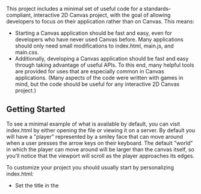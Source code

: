 This project includes a minimal set of useful code for a standards-compliant,
interactive 2D Canvas project, with the goal of allowing developers to focus
on their application rather than on Canvas. This means:

 - Starting a Canvas application should be fast and easy, even for developers
   who have never used Canvas before. Many applications should only need small
   modifications to index.html, main.js, and main.css.
 - Additionally, developing a Canvas application should be fast and easy
   through taking advantage of useful APIs. To this end, many helpful tools are
   provided for uses that are especially common in Canvas applications. (Many
   aspects of the code were written with games in mind, but the code should
   be useful for any interactive 2D Canvas project.)


Getting Started
---------------

To see a minimal example of what is available by default, you can visit
index.html by either opening the file or viewing it on a server. By default you
will have a "player" represented by a smiley face that can move around when a
user presses the arrow keys on their keyboard. The default "world" in which the
player can move around will be larger than the canvas itself, so you'll notice
that the viewport will scroll as the player approaches its edges.

To customize your project you should usually start by personalizing index.html:

 - Set the title in the <title> and <h1> tags as well as the copyright notice
   in the footer.
 - Set the meta description in the document head.
 - Put a favicon.ico and apple-touch-icon.png file in the root directory.

Now you can get started developing. Put custom styles in main.css. Most of your
effort will likely be focused on main.js.

Most interactive applications have just a few steps that occur in the inner
game loop:

 1. Move
 2. Check collision
 3. Draw

main.js is set up with this structure in mind, where the first two steps should
go in the magic function update() and the last step should go in the magic
function draw(). Setup should go in setup() at the bottom. It's really that
simple, and these functions already have comments and some useful code filled
in to demonstrate what you can do.


API
---

All of the code in this project is heavily documented inline, often including
usage examples and important notes. Rather than reproduce it all here, you
should read the inline documentation to get a better grasp on how to use the
tools this project provides. Below is an outline so you can see what is
available.

### Global Variables

These variables are provided globally for ease of reference. preloadables and
bgLayer are defined in main.js and player is defined in actors.js; everything
else is defined in utilities.js.

- preloadables: An array of image file paths to pre-load before displaying
  the application.
- bgLayer: A default background Layer (see below for more on Layers).
- App: A set of variables and functions that you mostly shouldn't need to
  touch, but there are a few useful features:
  - App.Utils.percentToPixels(): Convert a percent to a pixel position.
  - App.Utils.getRandBetween(): Get a random integer between two numbers.
  - App.Utils.keys(): Get the keys of an object as an array.
  - App.debugMode: Set to true to print debugging information. Specifically,
    performance information will be logged to the console when animation stops
    (this happens by default when the tab or window loses focus).
  - App.timer.lastDelta: The amount of time (in seconds) elapsed since the last
    animation frame. Useful for specifying how far different entities should
    move in order to make movement smooth and consistent over time.
- canvas: The DOM canvas object.
- $canvas: A jQuery object representing the canvas.
- context: A canvas graphics object for the main canvas.
- world: The environment in which everything on the canvas operates.
- mouseCoords: An object with "x" and "y" properties representing the current
  coordinates of the mouse relative to the canvas. You should never need to
  worry about this unless you are explicitly tracking the mouse as it moves
  because click and hover events are handled for you.
- Caches: A set of caches for different resources.
  - Caches.images: A map from image paths to the corresponding Image objects.
  - Caches.imagePatterns: A map from image paths to corresponding pattern
    objects.
- player: The Player object.

### Classes

This project uses [John Resig's "simple JavaScript inheritance" library](http://ejohn.org/blog/simple-javascript-inheritance/)
to provide standard, extendable classes with constructors and inheritance. Read
the link for examples of how to take advantage of it. The classes provided
below are useful representations of a wide variety of entities often found in
interactive environments.

- Box: A box shape.
  - x, y: The coordinates of the upper-left corner of the box
  - width, height: The width and height of the box
  - src or fillStyle: The image file path or fill style with which to draw the
    box
  - draw(): Draw the box
  - drawBoundingBox(): Draw the bounding box
  - xC(), yC(): Get the coordinates of the center of the box
  - overlaps(): Detect whether this box intersects another box
  - isHovered(): Detect whether the mouse is hovered over this box
  - listen(): Listen for events
  - once(): Listen for events (and only react the first time one is triggered)
  - unlisten(): Stop listening for events
- Collection: A container to keep track of multiple Boxes.
  - draw(): Draw everything in the collection
  - overlaps(): Detect whether any item in the collection intersects a box
  - execute(): Execute a specified method on every item in the collection
  - add(): Add an item to the collection
  - concat(): Add an array of items to the collection
  - combine(): Add the items from another collection to this one
  - remove(): Remove an item from the collection
  - removeLast(): Remove and return the last item in the collection
  - removeAll(): Remove all items in the collection
  - count(): Get the number of items in the collection
- World: The complete playable game area.
  - width, height: The width and height of the playable area (in pixels)
  - getOffsets(): Get the difference between the viewport and the world origin
  - resize(): Change the size of the world
- Layer: An intermediate graphics layer (useful for drawing performance).
  - context: The graphics context for this layer. Draw other objects onto it
  - draw(): Draw this layer onto the main canvas
  - clear(): Clear this layer
- Timer: A timer.
  - start(): Start the timer
  - stop(): Stop the timer
  - getElapsedTime(): Get the amount of time the timer has been running (in
    seconds)
  - getDelta(): Get the amount of time since the last update (in seconds)
- Actor: A Box that moves.
  - move(): Move the actor
- Player: An Actor that is controlled by the user (via the keyboard by default).
- Sprite, SpriteMap: Manage sprites. These classes are provided by a library
  maintained separately with its own
  [documentation](https://github.com/IceCreamYou/Canvas-Sprite-Animations).

### Magic Functions

These functions are called automatically when necessary and your job is simply
to fill in the game logic. Example implementations are provided in main.js.

- update(): Fill out the implementation in main.js to update the objects in
  your world.
- draw(): Fill out the implementation in main.js to draw all the objects and
  layers onto the main canvas.
- setup(): Fill out the implementation in main.js to set up the objects that
  should populate your world.

There are a few more optional (and usually irrelevant) magic functions that you
can implement if you need to do so:

- setDefaultCanvasSize(): Create your own rules for automatic canvas resizing.
- getImageFromCache(): Override this to use an alternate image cache for
  sprites.
- saveImageToCache(): Override this to use an alternate image cache for
  sprites.

### Utility Functions

- startAnimating(): Start animating.
- stopAnimating(): Stop animating.
- preloadImages(): Pre-load an array of images.
- preventDefaultKeyEvents(): Prevent key combinations from having their usual
  effect so key presses can be used for other purposes. For example, often you
  might want the up and down keys to be used for directing the player rather
  than scrolling up and down the page.

### Extended Methods

Some wrapper methods were added to existing JavaScript classes for simplicity.
(CanvasRenderingContext2D is the canvas graphics object type.)

- CanvasRenderingContext2D.prototype.clear: Clear the canvas.
- CanvasRenderingContext2D.prototype.drawLoadedImage: Draw any kind of image --
  an Image object, a file path, a Sprite or Spritemap, etc. -- utilizing the
  image cache for performance. Most applications will use this heavily.
- CanvasRenderingContext2D.prototype.drawLoadedPattern: Draw a pattern using
  the pattern cache for performance.
- CanvasRenderingContext2D.prototype.circle: Draw a circle.
- Array.prototype.remove: Remove an item from the array by value.
- Array.prototype.getRandomElement: Get a random element from the array.

### Events

One custom event is provided:

- resizeWorld: Triggered on the document when the world object is resized in
  order to allow other objects to resize or reposition themselves.

Objects in a Canvas are not represented in the DOM and so they don't benefit
from the traditional JavaScript event model. A similar replacement event system
is provided so you don't have to worry about this problem. Specifically, the
Box class provides the listen(), once(), and unlisten() methods to bind and
unbind event handlers.

- mousedown/mouseup/click: These events are automatically delegated to the Box
  event listeners.
- mouseover/mouseout/hover: Explicit notification of these events is not
  provided, but detecting them is easy: use the isHovered() method of the Box
  class to determine whether the mouse is hovering over the current Box.
- Custom events: If you want to add your own events for Boxes, you can trigger
  them using App.Events.trigger(). You should add a method to
  App.Events.Behaviors for each custom event you create in order to determine
  for which objects the event is applicable.

### Wrappers and Automatic Handlers

- There are several easy ways to handle **keyboard input**:
  - jQuery.hotkeys.areKeysDown(): Check if certain keys are currently being
    held down. You can also just bind directly to key event combinations by
    using e.g. $(selector).keypress('ctrl+a down', function(event) { });
  - jQuery.hotkeys.keysDown always contains the keys that are currently being
    pressed. If you bind on key events the pressed keys are available in
    event.keyPressed.
  - jQuery.hotkeys.lastKeyPressed(): Get the last key that was pressed.
    Alternatively, examine jQuery.hotkeys.lastKeysPressed for the last 5 keys
    that were pressed.
- jQuery.store: An easier interface to localStorage where you don't have to
  worry about the types of values you're putting in and getting out. Has
  basically the same methods as localStorage: get(), set(), remove(), clear(),
  length(), and key().
- Visibility: By default, animation stops when the tab or window loses focus.
  If you don't want this behavior, just call $(window).off(".animFocus");
- Automatic canvas resizing: by default the canvas is resized according to the
  following rules, in order of precedence:
  - If the canvas element has data-resize="false" set on it, it will be sized
    according to the CSS rules only.
  - If the canvas element has data-resize="full" set on it, it will be resized
    to the maximum size that fits within the browser window.
  - If the "width" and "height" attributes are set on the canvas element, it
    is set to that size.
  - If the canvas element has data-minwidth and data-minheight attributes (with
    values in pixels) it will not be scaled smaller than those dimensions.
  - If the canvas element has data-maxwidth and data-maxheight attributes (with
    values in pixels) it will not be scaled larger than those dimensions.
  - The canvas will scale to the largest size that fits within both the window
    and the max attributes.
- Automatic world resizing: Specify the data-worldwidth and data-worldheight
  attributes (in pixels) on the canvas element to automatically resize the
  world to a certain size.

### CSS

Put your application's primary styles in main.css and responsive styles for
different types and sizes of screens in media.css. print.css will kick in
automatically when the page is being printed. reset.css normalizes styles
across browsers to sensible defaults. utilities.css provides some helpful
classes to use in your markup, courtesy of H5BP:

- ir: For image replacement
- hidden: Hide from screen readers and browsers
- visuallyhidden: Hide visually, but leave accessible to screen readers
- invisible: Hide from screen readers and browsers, but maintain layout
- clearfix: Contain floats


Additional Useful Libraries
---------------------------

These libraries have not necessarily been tested with this project.

 - [Visibility.js](https://github.com/ai/visibility.js): Makes it easy to
   determine whether the page is visible to the user, which is useful for
   controlling how your project behaves while it is in the background.
 - [PathFinding.js](https://github.com/qiao/PathFinding.js): Easily compute
   efficient paths from one place to another for your AI.
 - [SoundJS](https://github.com/CreateJS/SoundJS): Manage your audio resources.
 - [PreloadJS](https://github.com/CreateJS/PreloadJS): If you need to pre-load
   any resources other than images, PreloadJS is a good bet (the built-in image
   caching is fine otherwise).


Notes
-----

Before deploying to production, there are a few things you may want to do:

 - Add a [humans.txt file](http://humanstxt.org/) and uncomment the rel=author
   tag in the document head.
 - Modify [robots.txt](http://www.robotstxt.org/) to fit your site's
   requirements.
 - Create custom error pages (404, 500, etc.) and modify .htaccess to use them
   (search for "404 page").
 - Add the rules in .caching.htaccess into .htaccess and delete
   .caching.htaccess. These are separated by default to ease development.

There are also a few pitfalls you should be aware of:

 - If you want to draw text directly onto the canvas, you should first draw it
   onto its own Layer and then draw that Layer onto the canvas in the main.js
   draw() function. This is because text renders very slowly (technically,
   canvas has no glyph cache so the letters have to be re-kerned on every draw)
   so it is effectively faster to draw an image with text on it than to draw
   the text itself. This project does not provide a wrapper function for doing
   this because there are a very large variety of factors that can affect text
   placement (shadows, fill and stroke styles, font sizes and families,
   baselines, etc.) so it usually makes more sense to work with text directly.

Contributions via pull request are welcome. Contributions will be held to the
same standard of code style and documentation as existing code.


Author
------

Isaac Sukin
http://www.isaacsukin.com/contact
https://github.com/IceCreamYou
https://twitter.com/IceCreamYou

I'd love to hear what you make!
